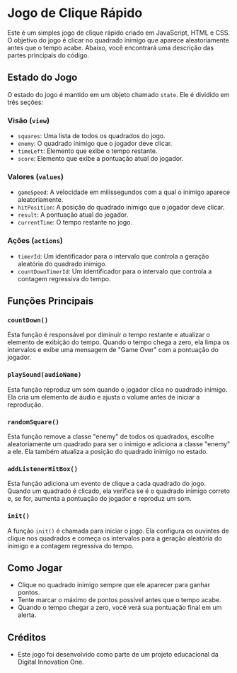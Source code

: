 # Jogo de Clique Rápido

Este é um simples jogo de clique rápido criado em JavaScript, HTML e CSS. O objetivo do jogo é clicar no quadrado inimigo que aparece aleatoriamente antes que o tempo acabe. Abaixo, você encontrará uma descrição das partes principais do código.

## Estado do Jogo

O estado do jogo é mantido em um objeto chamado `state`. Ele é dividido em três seções:

### Visão (`view`)

- `squares`: Uma lista de todos os quadrados do jogo.
- `enemy`: O quadrado inimigo que o jogador deve clicar.
- `timeLeft`: Elemento que exibe o tempo restante.
- `score`: Elemento que exibe a pontuação atual do jogador.

### Valores (`values`)

- `gameSpeed`: A velocidade em milissegundos com a qual o inimigo aparece aleatoriamente.
- `hitPosition`: A posição do quadrado inimigo que o jogador deve clicar.
- `result`: A pontuação atual do jogador.
- `currentTime`: O tempo restante no jogo.

### Ações (`actions`)

- `timerId`: Um identificador para o intervalo que controla a geração aleatória do quadrado inimigo.
- `countDownTimerId`: Um identificador para o intervalo que controla a contagem regressiva do tempo.

## Funções Principais

### `countDown()`

Esta função é responsável por diminuir o tempo restante e atualizar o elemento de exibição do tempo. Quando o tempo chega a zero, ela limpa os intervalos e exibe uma mensagem de "Game Over" com a pontuação do jogador.

### `playSound(audioName)`

Esta função reproduz um som quando o jogador clica no quadrado inimigo. Ela cria um elemento de áudio e ajusta o volume antes de iniciar a reprodução.

### `randomSquare()`

Esta função remove a classe "enemy" de todos os quadrados, escolhe aleatoriamente um quadrado para ser o inimigo e adiciona a classe "enemy" a ele. Ela também atualiza a posição do quadrado inimigo no estado.

### `addListenerHitBox()`

Esta função adiciona um evento de clique a cada quadrado do jogo. Quando um quadrado é clicado, ela verifica se é o quadrado inimigo correto e, se for, aumenta a pontuação do jogador e reproduz um som.

### `init()`

A função `init()` é chamada para iniciar o jogo. Ela configura os ouvintes de clique nos quadrados e começa os intervalos para a geração aleatória do inimigo e a contagem regressiva do tempo.

## Como Jogar

- Clique no quadrado inimigo sempre que ele aparecer para ganhar pontos.
- Tente marcar o máximo de pontos possível antes que o tempo acabe.
- Quando o tempo chegar a zero, você verá sua pontuação final em um alerta.


## Créditos
- Este jogo foi desenvolvido como parte de um projeto educacional da Digital Innovation One.


